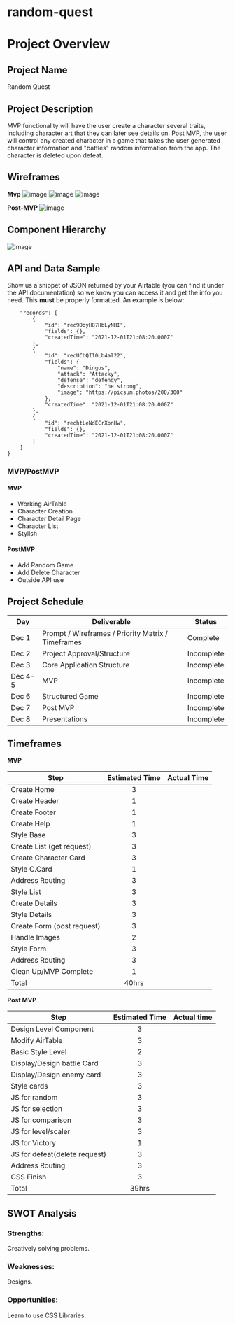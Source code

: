 # random-quest
# Project Overview

## Project Name

Random Quest

## Project Description

MVP functionality will have the user create a character several traits, including character art that they can later see details on. Post MVP, the user will control any created character in a game that takes the user generated character information and "battles" random information from the app. The character is deleted upon defeat.

## Wireframes
**Mvp**
![image](https://user-images.githubusercontent.com/9029262/144320365-64b19f06-34a5-4c38-8a64-4bcf2ec38eaf.png)
![image](https://user-images.githubusercontent.com/9029262/144321085-1971a514-878d-4f44-b16f-e1b89a52686a.png)
![image](https://user-images.githubusercontent.com/9029262/144320520-b131ccae-7b8f-4212-aa30-dc897a5326ee.png)

**Post-MVP**
![image](https://user-images.githubusercontent.com/9029262/144320868-0ec7f568-5ae6-4c0d-949e-9e0e73c28268.png)


## Component Hierarchy
![image](https://user-images.githubusercontent.com/9029262/144319995-c36ab49e-94b4-407b-8509-a2cbaea68b83.png)

## API and Data Sample

Show us a snippet of JSON returned by your Airtable (you can find it under the API documentation) so we know you can access it and get the info you need. This __must__ be properly formatted. An example is below:

```j{
    "records": [
        {
            "id": "rec9DqyH87HbLyNHI",
            "fields": {},
            "createdTime": "2021-12-01T21:08:20.000Z"
        },
        {
            "id": "recUCbQI10Lb4al22",
            "fields": {
                "name": "Dingus",
                "attack": "Attacky",
                "defense": "defendy",
                "description": "he strong",
                "image": "https://picsum.photos/200/300"
            },
            "createdTime": "2021-12-01T21:08:20.000Z"
        },
        {
            "id": "rechtLeNdECrXpnHw",
            "fields": {},
            "createdTime": "2021-12-01T21:08:20.000Z"
        }
    ]
}
```

### MVP/PostMVP

#### MVP 

- Working AirTable
- Character Creation 
- Character Detail Page 
- Character List
- Stylish 

#### PostMVP  

- Add Random Game
- Add Delete Character
- Outside API use

## Project Schedule

|  Day | Deliverable | Status
|---|---| ---|
|Dec 1| Prompt / Wireframes / Priority Matrix / Timeframes | Complete
|Dec 2| Project Approval/Structure | Incomplete
|Dec 3| Core Application Structure | Incomplete
|Dec 4-5| MVP | Incomplete
|Dec 6| Structured Game  | Incomplete
|Dec 7| Post MVP | Incomplete
|Dec 8| Presentations | Incomplete

## Timeframes
**MVP**

| Step | Estimated Time | Actual Time |
| --- | :---: | :---: |
|Create Home | 3|  |
|Create Header| 1||
|Create Footer |1||
|Create Help |1||
|Style Base |3 | |
|Create List (get request)|3||
|Create Character Card|3||
|Style C.Card|1||
|Address Routing|3||
|Style List |3 ||
|Create Details |3||
|Style Details |3||
|Create Form (post request)|3||
|Handle Images|2||
|Style Form |3||
|Address Routing |3||
|Clean Up/MVP Complete|1||
| Total |  40hrs|  |

**Post MVP**

|Step|Estimated Time| Actual time|
|---|:---:|:---:|
|Design Level Component|3||
|Modify AirTable|3||
|Basic Style Level|2||
|Display/Design battle Card|3||
|Display/Design enemy card|3||
|Style cards|3||
|JS for random|3||
|JS for selection|3||
|JS for comparison|3||
|JS for level/scaler|3||
|JS for Victory|1||
|JS for defeat(delete request)|3||
|Address Routing|3||
|CSS Finish|3||
|Total|39hrs||


## SWOT Analysis

### Strengths:
Creatively solving problems.

### Weaknesses:
Designs.

### Opportunities:
Learn to use CSS Libraries.
